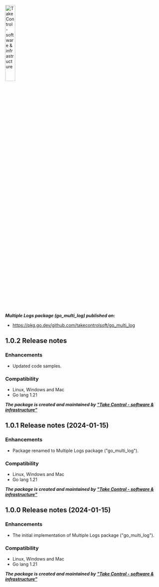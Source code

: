 <img src="https://takecontrolsoft.eu/assets/img/takecontrolsoft-logo-green.png" alt="Take Control - software & infrastructure" width="25%">

***Multiple Logs package (go_multi_log) published on:***
*   https://pkg.go.dev/github.com/takecontrolsoft/go_multi_log

## 1.0.2 Release notes
### Enhancements
* Updated code samples.

### Compatibility
* Linux, Windows and Mac
* Go lang 1.21

***The package is created and maintained by **["Take Control - software & infrastructure"](https://takecontrolsoft.eu/)*****

## 1.0.1 Release notes (2024-01-15)
### Enhancements
* Package renamed to Multiple Logs package ("go_multi_log").

### Compatibility
* Linux, Windows and Mac
* Go lang 1.21

***The package is created and maintained by **["Take Control - software & infrastructure"](https://takecontrolsoft.eu/)*****

## 1.0.0 Release notes (2024-01-15)

### Enhancements
* The initial implementation of Multiple Logs package ("go_multi_log").

### Compatibility
* Linux, Windows and Mac
* Go lang 1.21

***The package is created and maintained by **["Take Control - software & infrastructure"](https://takecontrolsoft.eu/)*****
